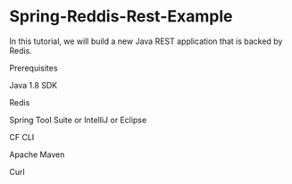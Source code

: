 # Spring-Reddis-Rest-Example

In this tutorial, we will build a new Java REST application that is backed by Redis.

Prerequisites

Java 1.8 SDK

Redis

Spring Tool Suite or IntelliJ or Eclipse

CF CLI

Apache Maven

Curl
